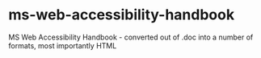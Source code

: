 ms-web-accessibility-handbook
=============================

MS Web Accessibility Handbook - converted out of .doc into a number of formats, most importantly HTML
